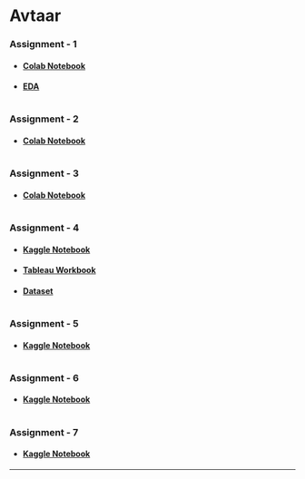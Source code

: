 # Avtaar
### Assignment - 1
* #### [Colab Notebook](https://colab.research.google.com/drive/17vDcoXgBb7h8yZMMerL7S5qK2LIA5UZv#)
* #### [EDA](https://github.com/Kartik-Khandelwal/Avtaar/tree/main/Assignment%20-%201/EDA)
#
### Assignment - 2
* #### [Colab Notebook](https://colab.research.google.com/drive/1ggZtAeIRnKu8NmB0PksZBgVTZQv_sOkx)
#
### Assignment - 3
* #### [Colab Notebook](https://colab.research.google.com/drive/15h2er6j5FGXpbiALCGxnhtvJ6x52eQlZ#scrollTo=ZPxjrjGjtpZD)
#
### Assignment - 4
* #### [Kaggle Notebook](https://www.kaggle.com/kartik2khandelwal/some-questions-related-to-heart-disease-answered/notebook)
* #### [Tableau Workbook](https://public.tableau.com/authoring/HeartDiseaseAnalysis_16410415228010/Dashboard1#1)
* #### [Dataset](https://www.kaggle.com/fedesoriano/heart-failure-prediction)
#
### Assignment - 5
* #### [Kaggle Notebook](https://www.kaggle.com/kartik2khandelwal/titanic-complete-model-training-testing)
#
### Assignment - 6
* #### [Kaggle Notebook](https://www.kaggle.com/kartik2khandelwal/unsupervised-ml-using-masculinity-dataset)
#
### Assignment - 7
* #### [Kaggle Notebook](https://www.kaggle.com/kartik2khandelwal/beginner-s-implementation-of-deep-learning?scriptVersionId=83339988)
***
